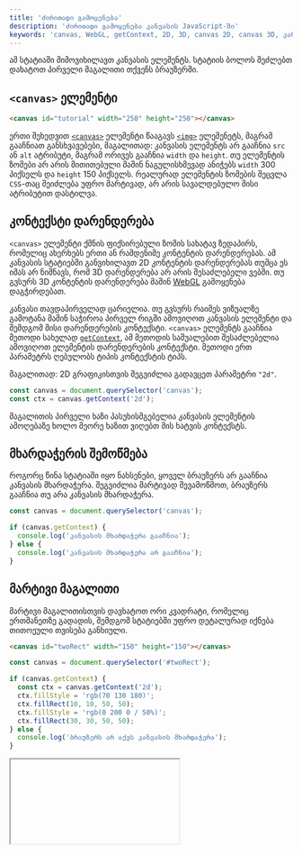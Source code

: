 ```yaml
---
title: 'ძირითადი გამოყენება'
description: 'ძირითადი გამოყენება კანვასის JavaScript-ში'
keywords: 'canvas, WebGL, getContext, 2D, 3D, canvas 2D, canvas 3D, კანვასის მაგალითი'
---
```


ამ სტატიაში მიმოვიხილავთ კანვასის ელემენტს. სტატიის ბოლოს შეძლებთ დახატოთ პირველი მაგალითი
თქვენს ბრაუზერში.

## `<canvas>` ელემენტი

```html
<canvas id="tutorial" width="250" height="250"></canvas>
```

ერთი შეხედვით [`<canvas>`](https://developer.mozilla.org/en-US/docs/Web/HTML/Element/canvas) ელემენტი წააგავს
[`<img>`](https://developer.mozilla.org/en-US/docs/Web/HTML/Element/img) ელემენეტს, მაგრამ გააჩნიათ განსხვავებები,
მაგალითად: კანვასის ელემენტს არ გააჩნია `src` ან `alt` ატრიბუტი, მაგრამ ორივეს გააჩნია `width` და `height`.
თუ ელემენტის ზომები არ არის მითითებული მაშინ ნაგულისხმევად ანიჭებს `width` 300 პიქსელს და `height` 150 პიქსელს.
რეალურად ელემენტის ზომების შეცვლა `CSS`-თაც შეიძლება უფრო მარტივად, არ არის სავალდებულო მისი ატრიბუტით
დასტილვა.

## კონტექსტი დარენდერება

`<canvas>` ელემენტი ქმნის ფიქსირებული ზომის სახატავ ზედაპირს, რომელიც ახერხებს ერთი ან რამდენიმე კონტენტის
დარენდერებას. ამ კანვასის სტატიებში განვიხილავთ 2D კონტენტის დარენდერებას თუმცა ეს იმას არ ნიშნავს, რომ
3D დარენდერება არ არის შესაძლებელი ვებში. თუ გვსურს 3D კონტენტის დარენდერება მაშინ
[WebGL](https://developer.mozilla.org/en-US/docs/Web/API/WebGL_API) გამოყენება დაგჭირდებათ.

კანვასი თავდაპირველად ცარიელია. თუ გვსურს რაიმეს ვიზუალზე გამოტანა მაშინ საჭიროა პირველ რიგში ამოვიღოთ კანვასის
ელემენტი და შემდგომ მისი დარენდერების კონტექსტი. `<canvas>` ელემენტს გააჩნია მეთოდი სახელად
[`getContext`](https://developer.mozilla.org/en-US/docs/Web/API/HTMLCanvasElement/getContext), ამ მეთოდის საშუალებით
შესაძლებელია ამოვიღოთ ელემენტის დარენდერების კონტექსტი. მეთოდი ერთ პარამეტრს ღებულობს ტიპის კონტექსტის ტიპს.

მაგალითად: 2D გრაფიკისთვის შეგვიძლია გადავცეთ პარამეტრი `"2d"`.

```js
const canvas = document.querySelector('canvas');
const ctx = canvas.getContext('2d');
```

მაგალითის პირველი ხაზი პასუხისმგებელია კანვასის ელემენტის ამოღებაზე ხოლო მეორე ხაზით ვიღებთ მის ხატვის კონტექსტს.

## მხარდაჭერის შემოწმება

როგორც წინა სტატიაში იყო ნახსენები, ყოველ ბრაუზერს არ გააჩნია კანვასის მხარდაჭერა. შეგვიძლია მარტივად შევამოწმოთ,
ბრაუზერს გააჩნია თუ არა კანვასის მხარდაჭერა.

```js
const canvas = document.querySelector('canvas');

if (canvas.getContext) {
  console.log('კანვასის მხარდაჭერა გააჩნია');
} else {
  console.log('კანვასის მხარდაჭერა არ გააჩნია');
}
```

## მარტივი მაგალითი

მარტივი მაგალითისთვის დავხატოთ ორი კვადრატი, რომელიც ერთმანეთზე გადადის, შემდგომ სტატიებში უფრო დეტალურად
იქნება თითოეული თვისება განხიული.

```html
<canvas id="twoRect" width="150" height="150"></canvas>
```

```js
const canvas = document.querySelector('#twoRect');

if (canvas.getContext) {
  const ctx = canvas.getContext('2d');
  ctx.fillStyle = 'rgb(70 130 180)';
  ctx.fillRect(10, 10, 50, 50);
  ctx.fillStyle = 'rgb(0 200 0 / 50%)';
  ctx.fillRect(30, 30, 50, 50);
} else {
  console.log('ბრაუზერს არ აქვს კანვასის მხარდაჭერა');
}
```

<iframe data-url="guides/javascript-canvas-basic" data-title="მარტივი მაგალითი" data-height="170"></iframe>
